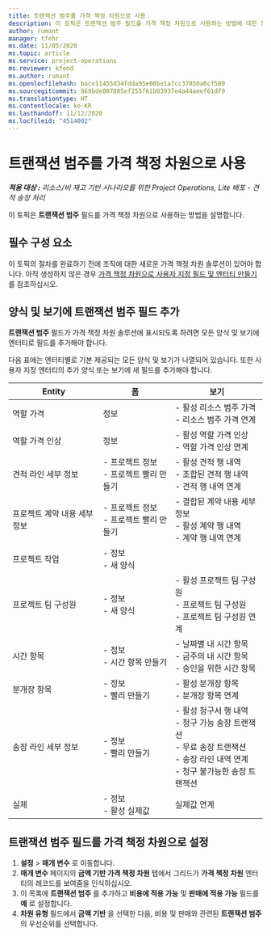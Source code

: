 ```yaml
---
title: 트랜잭션 범주를 가격 책정 차원으로 사용
description: 이 토픽은 트랜잭션 범주 필드를 가격 책정 차원으로 사용하는 방법에 대한 정보를 제공합니다.
author: rumant
manager: tfehr
ms.date: 11/05/2020
ms.topic: article
ms.service: project-operations
ms.reviewer: kfend
ms.author: rumant
ms.openlocfilehash: bace11455d34fdda95e08be1a7cc37850a0cf589
ms.sourcegitcommit: 869bde007805ef255f61b03937e4a44aeef61df9
ms.translationtype: HT
ms.contentlocale: ko-KR
ms.lasthandoff: 11/12/2020
ms.locfileid: "4514002"
---
```

# <a name="use-transaction-category-as-a-pricing-dimension"></a>트랜잭션 범주를 가격 책정 차원으로 사용


_**적용 대상 :** 리소스/비 재고 기반 시나리오를 위한 Project Operations, Lite 배포 - 견적 송장 처리_


이 토픽은 **트랜잭션 범주** 필드를 가격 책정 차원으로 사용하는 방법을 설명합니다. 

## <a name="prerequisites"></a>필수 구성 요소
이 토픽의 절차를 완료하기 전에 조직에 대한 새로운 가격 책정 차원 솔루션이 있어야 합니다. 아직 생성하지 않은 경우 [가격 책정 차원으로 사용자 지정 필드 및 엔터티 만들기](create-custom-fields-entities-pricing-dimensions.md)를 참조하십시오.

## <a name="add-the-transaction-category-field-to-forms-and-views"></a>양식 및 보기에 트랜잭션 범주 필드 추가
**트랜잭션 범주** 필드가 가격 책정 차원 솔루션에 표시되도록 하려면 모든 양식 및 보기에 엔터티로 필드를 추가해야 합니다.

다음 표에는 엔터티별로 기본 제공되는 모든 양식 및 보기가 나열되어 있습니다. 또한 사용자 지정 엔터티의 추가 양식 또는 보기에 새 필드를 추가해야 합니다.

|  Entity        | 폼     |보기        |
| ------------------------------|---------------------------------|----------------------------------|
|  역할 가격| 정보 |- 활성 리소스 범주 가격<br> - 리소스 범주 가격 연계 |
|  역할 가격 인상| 정보|- 활성 역할 가격 인상<br>- 역할 가격 인상 연계 |
|  견적 라인 세부 정보|- 프로젝트 정보<br>- 프로젝트 빨리 만들기| - 활성 견적 행 내역<br>- 조합된 견적 행 내역<br>- 견적 행 내역 연계 |
|  프로젝트 계약 내용 세부 정보|- 프로젝트 정보<br>- 프로젝트 빨리 만들기|- 결합된 계약 내용 세부 정보<br>- 활성 계약 행 내역<br>- 계약 행 내역 연계 |
|  프로젝트 작업|- 정보<br>- 새 양식| &nbsp; |
|  프로젝트 팀 구성원|- 정보<br>- 새 양식|- 활성 프로젝트 팀 구성원<br>- 프로젝트 팀 구성원<br>- 프로젝트 팀 구성원 연계 |
|  시간 항목|- 정보<br>- 시간 항목 만들기|- 날짜별 내 시간 항목<br>- 금주의 내 시간 항목<br>- 승인을 위한 시간 항목|
|  분개장 항목|- 정보<br>- 빨리 만들기|- 활성 분개장 항목<br>- 분개장 항목 연계|
|  송장 라인 세부 정보|- 정보<br>- 빨리 만들기|- 활성 청구서 행 내역<br>- 청구 가능 송장 트랜잭션<br>- 무료 송장 트랜잭션<br>- 송장 라인 내역 연계 <br>- 청구 불가능한 송장 트랜잭션|
|  실제|- 정보<br>- 활성 실제값| 실제값 연계 |

## <a name="set-up-the-transaction-category-field-as-a-pricing-dimension"></a>트랜잭션 범주 필드를 가격 책정 차원으로 설정

1. **설정** > **매개 변수** 로 이동합니다. 
2. **매개 변수** 페이지의 **금액 기반 가격 책정 차원** 탭에서 그리드가 **가격 책정 차원** 엔터티의 레코드를 보여줌을 인식하십시오.
3. 이 목록에 **트랜잭션 범주** 를 추가하고 **비용에 적용 가능** 및 **판매에 적용 가능** 필드를 **예** 로 설정합니다.
4. **차원 유형** 필드에서 **금액 기반** 을 선택한 다음, 비용 및 판매와 관련된 **트랜잭션 범주** 의 우선순위를 선택합니다.
